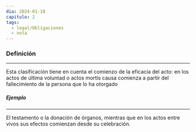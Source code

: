 ```yaml
---
dia: 2024-01-18
capitulo: 2
tags:
  - legal/Obligaciones
  - nota
---
```

### Definición
---
Esta clasificación tiene en cuenta el comienzo de la eficacia del acto: en los actos de última voluntad o actos mortis causa comienza a partir del fallecimiento de la persona que lo ha otorgado

##### Ejemplo
---
El testamento o la donación de órganos, mientras que en los actos entre vivos sus efectos comienzan desde su celebración.